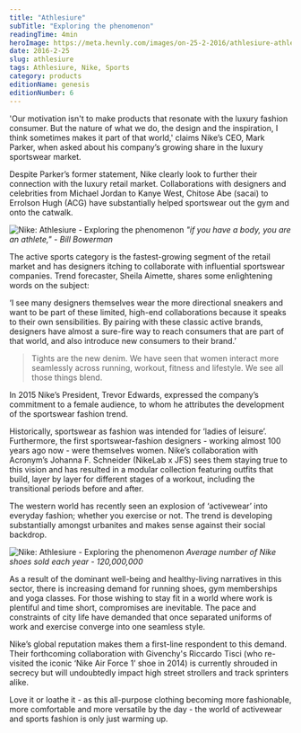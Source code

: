 ```yaml
---
title: "Athlesiure"
subTitle: "Exploring the phenomenon"
readingTime: 4min
heroImage: https://meta.hevnly.com/images/on-25-2-2016/athlesiure-athlesiure-hero.jpg
date: 2016-2-25
slug: athlesiure
tags: Athlesiure, Nike, Sports
category: products
editionName: genesis
editionNumber: 6
---
```


'Our motivation isn't to make products that resonate with the luxury fashion consumer. But the nature of what we do, the design and the inspiration, I think sometimes makes it part of that world,' claims Nike’s CEO, Mark Parker, when asked about his company’s growing share in the luxury sportswear market.

Despite Parker’s former statement, Nike clearly look to further their connection with the luxury retail market. Collaborations with designers and celebrities from Michael Jordan to Kanye West, Chitose Abe (sacai) to Errolson Hugh (ACG) have substantially helped sportswear out the gym and onto the catwalk.

![Nike: Athlesiure - Exploring the phenomenon](https://meta.hevnly.com/images/on-25-2-2016/athlesiure-a.jpg)
*"if you have a body, you are an athlete," -  Bill Bowerman*

The active sports category is the fastest-growing segment of the retail market and has designers itching to collaborate with influential sportswear companies. Trend forecaster, Sheila Aimette, shares some enlightening words on the subject:

‘I see many designers themselves wear the more directional sneakers and want to be part of these limited, high-end collaborations because it speaks to their own sensibilities. By pairing with these classic active brands, designers have almost a sure-fire way to reach consumers that are part of that world, and also introduce new consumers to their brand.’

>Tights are the new denim. We have seen that women interact more seamlessly across running, workout, fitness and lifestyle. We see all those things blend.

In 2015 Nike’s President, Trevor Edwards, expressed the company’s commitment to a female audience, to whom he attributes the development of the sportswear fashion trend.

Historically, sportswear as fashion was intended for ‘ladies of leisure’. Furthermore, the first sportswear-fashion designers - working almost 100 years ago now - were themselves women. Nike’s collaboration with Acronym’s Johanna F. Schneider (NikeLab x JFS) sees them staying true to this vision and has resulted in a modular collection featuring outfits that build, layer by layer for different stages of a workout, including the transitional periods before and after.

The western world has recently seen an explosion of ‘activewear’ into everyday fashion; whether you exercise or not. The trend is developing substantially amongst urbanites and makes sense against their social backdrop.

![Nike: Athlesiure - Exploring the phenomenon](https://meta.hevnly.com/images/on-25-2-2016/athlesiure-b.jpg)
*Average number of Nike shoes sold each year - 120,000,000*

As a result of the dominant well-being and healthy-living narratives in this sector, there is increasing demand for running shoes, gym memberships and yoga classes. For those wishing to stay fit in a world where work is plentiful and time short, compromises are inevitable. The pace and constraints of city life have demanded that once separated uniforms of work and exercise converge into one seamless style.

Nike’s global reputation makes them a first-line respondent to this demand. Their forthcoming collaboration with Givenchy's Riccardo Tisci (who re-visited the iconic ‘Nike Air Force 1’ shoe in 2014) is currently shrouded in secrecy but will undoubtedly impact high street strollers and track sprinters alike.

Love it or loathe it - as this all-purpose clothing becoming more fashionable, more comfortable and more versatile by the day - the world of activewear and sports fashion is only just warming up.
